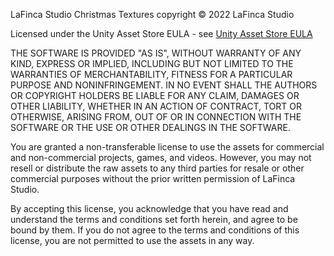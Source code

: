 LaFinca Studio Christmas Textures copyright © 2022 LaFinca Studio

Licensed under the Unity Asset Store EULA - see [Unity Asset Store EULA](https://unity.com/legal/as-terms)

THE SOFTWARE IS PROVIDED "AS IS", WITHOUT WARRANTY OF ANY KIND, EXPRESS OR IMPLIED, INCLUDING BUT NOT LIMITED TO THE WARRANTIES OF MERCHANTABILITY, FITNESS FOR A PARTICULAR PURPOSE AND NONINFRINGEMENT. IN NO EVENT SHALL THE AUTHORS OR COPYRIGHT HOLDERS BE LIABLE FOR ANY CLAIM, DAMAGES OR OTHER LIABILITY, WHETHER IN AN ACTION OF CONTRACT, TORT OR OTHERWISE, ARISING FROM, OUT OF OR IN CONNECTION WITH THE SOFTWARE OR THE USE OR OTHER DEALINGS IN THE SOFTWARE.

You are granted a non-transferable license to use the assets for commercial and non-commercial projects, games, and videos. However, you may not resell or distribute the raw assets to any third parties for resale or other commercial purposes without the prior written permission of LaFinca Studio.

By accepting this license, you acknowledge that you have read and understand the terms and conditions set forth herein, and agree to be bound by them. If you do not agree to the terms and conditions of this license, you are not permitted to use the assets in any way.